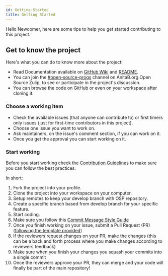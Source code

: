 ```yaml
---
id: Getting-Started
title: Getting Started
---
```


Hello Newcomer, here are some tips to help you get started contributing to this project.

## Get to know the project
Here's what you can do to know more about the project:

- Read Documentation available on [GitHub Wiki](https://github.com/anitab-org/open-source-programs-backend/wiki) and [README](https://github.com/anitab-org/open-source-programs-backend/blob/develop/README.md).
- You can join the [#open-source-progs](https://anitab-org.zulipchat.com/#narrow/stream/237907-open-source-progs) channel on AnitaB.org Open Source Zulip, to see or participate in the project's discussion.
- You can browse the code on GitHub or even on your workspace after cloning it.

### Choose a working item
- Check the available issues (that anyone can contribute to) or first timers only issues (just for first-time contributors in this project).
- Choose one issue you want to work on.
- Ask maintainers, on the issue's comment section, if you can work on it.
- Once you get the approval you can start working on it.

### Start working
Before you start working check the [Contribution Guidelines](https://github.com/anitab-org/open-source-programs-backend/blob/develop/.github/CONTRIBUTING.md) to make sure you can follow the best practices.

In short:

1. Fork the project into your profile.
2. Clone the project into your workspace on your computer.
3. Setup remotes to keep your develop branch with OSP repository.
4. Create a specific branch based from develop branch for your specific feature.
5. Start coding.
6. Make sure you follow this [Commit Message Style Guide](https://github.com/anitab-org/open-source-programs-backend/wiki/Commit-Message-Style-Guide)
7. Once you finish working on your issue, submit a Pull Request (PR) ([following the template provided](https://github.com/anitab-org/open-source-programs-backend/blob/develop/.github/PULL_REQUEST_TEMPLATE.md))
8. If the reviewers request changes on your PR, make the changes (this can be a back and forth process where you make changes according to reviewers feedback)
9. Make sure when you finish your changes you squash your commits into a single commit
10. Once the reviewers approve your PR, they can merge and your code will finally be part of the main repository!